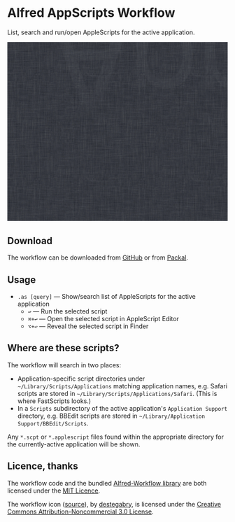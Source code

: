 # Alfred AppScripts Workflow #

List, search and run/open AppleScripts for the active application.

![](https://raw.githubusercontent.com/deanishe/alfred-appscripts/master/demo.gif)

## Download ##

The workflow can be downloaded from [GitHub](https://github.com/deanishe/alfred-appscripts/releases) or from [Packal](http://www.packal.org/workflow/appscripts).

## Usage ##

- `.as [query]` — Show/search list of AppleScripts for the active application
	+ `↩` — Run the selected script
	+ `⌘+↩` — Open the selected script in AppleScript Editor
	+ `⌥+↩` — Reveal the selected script in Finder

## Where are these scripts? ##

The workflow will search in two places:

- Application-specific script directories under `~/Library/Scripts/Applications` matching application names, e.g. Safari scripts are stored in `~/Library/Scripts/Applications/Safari`. (This is where FastScripts looks.)
- In a `Scripts` subdirectory of the active application's `Application Support` directory, e.g. BBEdit scripts are stored in `~/Library/Application Support/BBEdit/Scripts`.

Any `*.scpt` or `*.applescript` files found within the appropriate directory for the currently-active application will be shown.

## Licence, thanks ##

The workflow code and the bundled [Alfred-Workflow library](https://github.com/deanishe/alfred-workflow) are both licensed under the [MIT Licence](http://opensource.org/licenses/MIT).

The workflow icon ([source](http://destegabry.deviantart.com/art/AppleScript-Folder-79793515)), by [destegabry](http://destegabry.deviantart.com/), is licensed under the [Creative Commons Attribution-Noncommercial 3.0 License](http://creativecommons.org/licenses/by-nc/3.0/).
